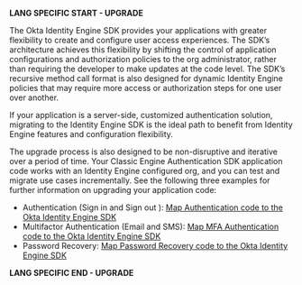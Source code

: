 **LANG SPECIFIC START - UPGRADE**

The Okta Identity Engine SDK provides your applications with greater flexibility to create and configure user access experiences. The SDK’s architecture achieves this flexibility by shifting the control of application configurations and authorization policies to the org administrator, rather than requiring the developer to make updates at the code level. The SDK’s recursive method call format is also designed for dynamic Identity Engine policies that may require more access or authorization steps for one user over another.

If your application is a server-side, customized authentication solution, migrating to the Identity Engine SDK is the ideal path to benefit from Identity Engine features and configuration flexibility.

The upgrade process is also designed to be non-disruptive and iterative over a period of time. Your Classic Engine Authentication SDK application code works with an Identity Engine configured org, and you can test and migrate use cases incrementally. See the following three examples for further information on upgrading your application code:

- Authentication (Sign in and Sign out ): [Map Authentication code to the Okta Identity Engine SDK](/docs/guides/oie-upgrade-api-sdk-to-oie-sdk/nodejs/main/#map-authentication-code-to-the-okta-identity-engine-sdk)
- Multifactor Authentication (Email and SMS): [Map MFA Authentication code to the Okta Identity Engine SDK](/docs/guides/oie-upgrade-api-sdk-to-oie-sdk/nodejs/main/#map-mfa-authentication-code-to-the-okta-identity-engine-sdk)
- Password Recovery: [Map Password Recovery code to the Okta Identity Engine SDK](/docs/guides/oie-upgrade-api-sdk-to-oie-sdk/nodejs/main/#map-password-recovery-code-to-the-okta-identity-engine-sdk)

**LANG SPECIFIC END - UPGRADE**
